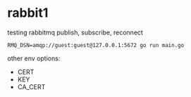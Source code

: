 
# rabbit1

testing rabbitmq publish, subscribe, reconnect

```
RMQ_DSN=amqp://guest:guest@127.0.0.1:5672 go run main.go
```

other env options:
- CERT
- KEY
- CA_CERT